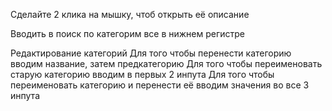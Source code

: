 Сделайте 2 клика на мышку, чтоб открыть её описание


Вводить в поиск по категорим все в нижнем регистре

Редактирование категорий
Для того чтобы перенести категорию вводим название, затем предкатегорию
Для того чтобы переименовать старую категорию вводим в первых 2 инпута
Для того чтобы переименовать категорию и перенести её вводим значения во все 3 инпута

